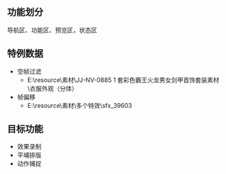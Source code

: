 ## 功能划分

导航区、功能区、预览区，状态区

## 特例数据

- 空帧过滤
  - E:\resource\素材\JJ-NV-0885 1 套彩色霸王火龙男女剑甲首饰套装素材\衣服外观（分体）
- 帧偏移
  - E:\resource\素材\多个特效\sfx_39603

## 目标功能

- 效果录制
- 平埔排版
- 动作捕捉
